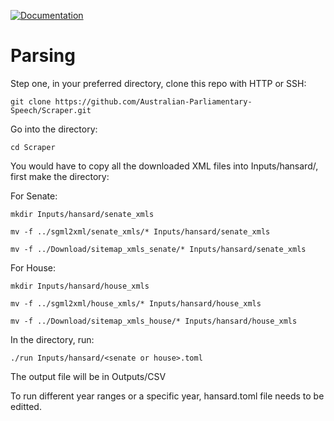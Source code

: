 [![Documentation](https://github.com/Australian-Parliamentary-Speech/Scraper/actions/workflows/documentation.yml/badge.svg)](https://australian-parliamentary-speech.github.io/House_Scraper/)

# Parsing

Step one, in your preferred directory, clone this repo with HTTP or SSH:
```
git clone https://github.com/Australian-Parliamentary-Speech/Scraper.git
```

Go into the directory:
```
cd Scraper
```

You would have to copy all the downloaded XML files into Inputs/hansard/, first make the directory:

For Senate:
```
mkdir Inputs/hansard/senate_xmls
```

```
mv -f ../sgml2xml/senate_xmls/* Inputs/hansard/senate_xmls
```
```
mv -f ../Download/sitemap_xmls_senate/* Inputs/hansard/senate_xmls
```
For House:

```
mkdir Inputs/hansard/house_xmls
```

```
mv -f ../sgml2xml/house_xmls/* Inputs/hansard/house_xmls
```
```
mv -f ../Download/sitemap_xmls_house/* Inputs/hansard/house_xmls
```


In the directory, run:
```
./run Inputs/hansard/<senate or house>.toml
```
The output file will be in Outputs/<Senate or House>CSV

To run different year ranges or a specific year, hansard.toml file needs to be editted.


